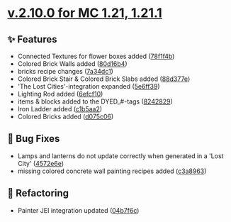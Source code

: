 # [v.2.10.0 for MC 1.21, 1.21.1](https://github.com/XxRexRaptorxX/CityCraft/compare/v.2.10.0-dev1...v.2.10.0-dev19)

## ✨ Features

- Connected Textures for flower boxes added ([78f1f4b](https://github.com/XxRexRaptorxX/CityCraft/commit/78f1f4b29599b6b9d2caa32b991897caa2199447))
- Colored Brick Walls added ([80d16b4](https://github.com/XxRexRaptorxX/CityCraft/commit/80d16b49d6f12542b90b30d342024a7d92b8dd41))
- bricks recipe changes ([7a34dc1](https://github.com/XxRexRaptorxX/CityCraft/commit/7a34dc1b3c565e2d0d12ebfdd6100604ca3fb284))
- Colored Brick Stair & Colored Brick Slabs added ([88d377e](https://github.com/XxRexRaptorxX/CityCraft/commit/88d377e695435ac9cbcf467529d70bc265463f93))
- 'The Lost Cities'-integration expanded ([5e6ff39](https://github.com/XxRexRaptorxX/CityCraft/commit/5e6ff39e3e1fb82338bde50e53b71e85c30a3670))
- Lighting Rod added ([6efcf10](https://github.com/XxRexRaptorxX/CityCraft/commit/6efcf10bde281c242cea12faa820cded5090e5de))
- items & blocks added to the DYED_#-tags ([8242829](https://github.com/XxRexRaptorxX/CityCraft/commit/8242829a6e85a4a9eb19fcf795246000d16f0f54))
- Iron Ladder added ([c1b5aa2](https://github.com/XxRexRaptorxX/CityCraft/commit/c1b5aa2b114af27e7778f48266c028cf6acdec96))
- Colored Bricks added ([d075c06](https://github.com/XxRexRaptorxX/CityCraft/commit/d075c065ba7c62bc6b796e8efbb144243400834f))

## 🔧 Bug Fixes

- Lamps and lanterns do not update correctly when generated in a 'Lost City' ([4572e6e](https://github.com/XxRexRaptorxX/CityCraft/commit/4572e6ecf0d461da9346f2619f3b165d46f43b5e))
- missing colored concrete wall painting recipes added ([c3a8963](https://github.com/XxRexRaptorxX/CityCraft/commit/c3a8963a36451d1aeb229a07772599b10c09892a))

## 🔨 Refactoring

- Painter JEI integration updated ([04b7f6c](https://github.com/XxRexRaptorxX/CityCraft/commit/04b7f6c20bca67117a2aca6f20ddc7d0be11e016))

